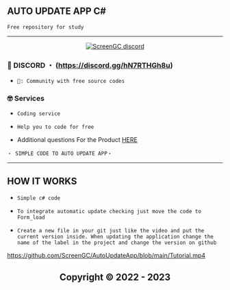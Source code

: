 ## AUTO UPDATE APP C#
 ```sh-session
Free repository for study
 ``` 
 
 
***
  <p align="center">
    <a href="https://discord.com/users/422428445499195396">
        <img title="ScreenGC Discord" alt="ScreenGC discord" src="https://discord.c99.nl/widget/theme-2/422428445499195396.png"/>
    </a>
</p>
 
</p>
 
### 💬 DISCORD ・ (https://discord.gg/hN7RTHGh8u) 

* ` 📌: Community with free source codes ` 

### 🤓 Services 

* ` Coding service `

* ` Help you to code for free `

- Additional questions For the Product [HERE](https://github.com/ScreenGC/screengc)


 ```sh-session
・ SIMPLE CODE TO AUTO UPDATE APP・ 
```                
***


## HOW IT WORKS

* ` Simple c# code `

* ` To integrate automatic update checking just move the code to Form_load `

* ` Create a new file in your git just like the video and put the current version inside. When updating the application change the name of the label in the project and change the version on github `


https://github.com/ScreenGC/AutoUpdateApp/blob/main/Tutorial.mp4


<h2 align="center"> Copyright © 2022 - 2023
